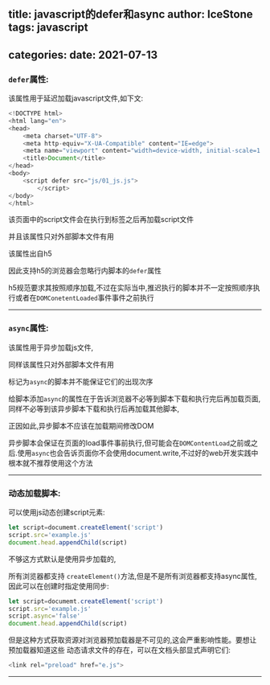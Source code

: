 title: javascript的defer和async
author: IceStone 
tags: javascript
  - 
categories: 
date: 2021-07-13
---
### `defer`属性:

该属性用于延迟加载javascript文件,如下文:

```javascript
<!DOCTYPE html>
<html lang="en">
<head>
    <meta charset="UTF-8">
    <meta http-equiv="X-UA-Compatible" content="IE=edge">
    <meta name="viewport" content="width=device-width, initial-scale=1.0">
    <title>Document</title>
</head>
<body>
    <script defer src="js/01_js.js">
        </script>
</body>
</html>
```

该页面中的script文件会在执行到</html>标签之后再加载script文件

并且该属性只对外部脚本文件有用

该属性出自h5

因此支持h5的浏览器会忽略行内脚本的`defer`属性

h5规范要求其按照顺序加载,不过在实际当中,推迟执行的脚本并不一定按照顺序执行或者在`DOMConetentLoaded`事件事件之前执行

---

### `async`属性:

该属性用于异步加载js文件,

同样该属性只对外部脚本文件有用

标记为`async`的脚本并不能保证它们的出现次序

给脚本添加`async`的属性在于告诉浏览器不必等到脚本下载和执行完后再加载页面,同样不必等到该异步脚本下载和执行后再加载其他脚本,

正因如此,异步脚本不应该在加载期间修改DOM

异步脚本会保证在页面的load事件事前执行,但可能会在`DOMContentLoad`之前或之后.使用`async`也会告诉页面你不会使用document.write,不过好的web开发实践中根本就不推荐使用这个方法

---

### 动态加载脚本:

可以使用js动态创建script元素:

```javascript
let script=documemt.createElement('script')
script.src='example.js'
document.head.appendChild(script)
```

不够这方式默认是使用异步加载的,

所有浏览器都支持 `createElement()`方法,但是不是所有浏览器都支持async属性,因此可以在创建时指定使用同步:

```javascript
let script=documemt.createElement('script')
script.src='example.js'
script.async='false'
document.head.appendChild(script)
```

但是这种方式获取资源对浏览器预加载器是不可见的,这会严重影响性能。要想让预加载器知道这些 动态请求文件的存在，可以在文档头部显式声明它们:

```javascript
<link rel="preload" href="e.js">
```

---

































